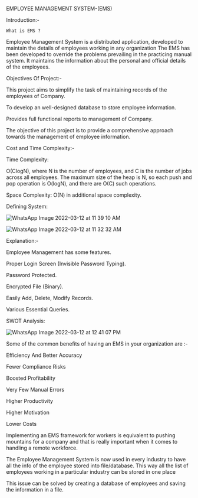 EMPLOYEE MANAGEMENT SYSTEM-(EMS)


Introduction:-

    What is EMS ?

Employee Management System is a distributed application, developed to maintain the details of employees working in any organization The EMS has been developed to override the problems prevailing in the practicing manual system.
It maintains the information about the personal and official details of the employees.

Objectives Of Project:-

This project aims to simplify the task of maintaining records of the employees of Company.

To develop an well-designed database to store employee information.

Provides full functional reports to management of Company.

The objective of this project is to provide a comprehensive approach towards the management of employee information.

Cost and Time Complexity:-

Time Complexity:

O(Clog⁡N), where N is the number of employees, and C is the number of jobs across all employees. The maximum size of the heap is N, so each push and pop operation is O(log⁡N), and there are O(C) such operations.

Space Complexity:
O(N) in additional space complexity.

Defining System:




![WhatsApp Image 2022-03-12 at 11 39 10 AM](https://user-images.githubusercontent.com/74421461/158013573-b61a5b89-1883-4d91-8ce0-22780a43d5c8.jpeg)
                           





                                


![WhatsApp Image 2022-03-12 at 11 32 32 AM](https://user-images.githubusercontent.com/74421461/158013688-087a756d-d637-4005-93eb-a511177a32f5.jpeg)










Explanation:-


Employee Management has some features.

Proper Login Screen (Invisible Password Typing).

Password Protected.

Encrypted File (Binary).

Easily Add, Delete, Modify Records.

Various Essential Queries.


SWOT Analysis:



             




![WhatsApp Image 2022-03-12 at 12 41 07 PM](https://user-images.githubusercontent.com/74421461/158013837-2da483c9-e99f-4607-90dd-2355269c5180.jpeg)

               



Some of the common benefits of having an EMS in your organization are :-

 Efficiency And Better Accuracy
 
 Fewer Compliance Risks

 Boosted Profitability

 Very Few Manual Errors

 Higher Productivity

 Higher Motivation

 Lower Costs
                        

Implementing an EMS framework for workers is equivalent to pushing mountains for a company and that is really important when it comes to handling a remote workforce.


The Employee Management System is now used in every industry to have all the info of the employee stored into file/database. This way all the list of employees working in a particular industry can be stored in one place


This issue can be solved by creating a database of employees and saving the information in a file.






               
